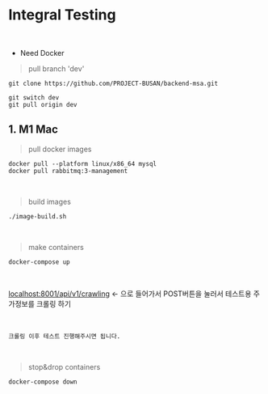 # Integral Testing
<br>

- Need Docker
  
> pull branch 'dev'
```
git clone https://github.com/PROJECT-BUSAN/backend-msa.git
```

```
git switch dev
git pull origin dev
```

## 1. M1 Mac

> pull docker images
```
docker pull --platform linux/x86_64 mysql
docker pull rabbitmq:3-management
```

<br>

> build images
```
./image-build.sh
```

<br>

> make containers
```
docker-compose up
```

<br>

<a href="http://localhost:8001/api/v1/crawling">localhost:8001/api/v1/crawling</a>
<- 으로 들어가서 POST버튼을 눌러서 테스트용 주가정보를 크롤링 하기

<br>

```
크롤링 이후 테스트 진행해주시면 됩니다.
```

<br>


> stop&drop containers
```
docker-compose down
```

<br>

